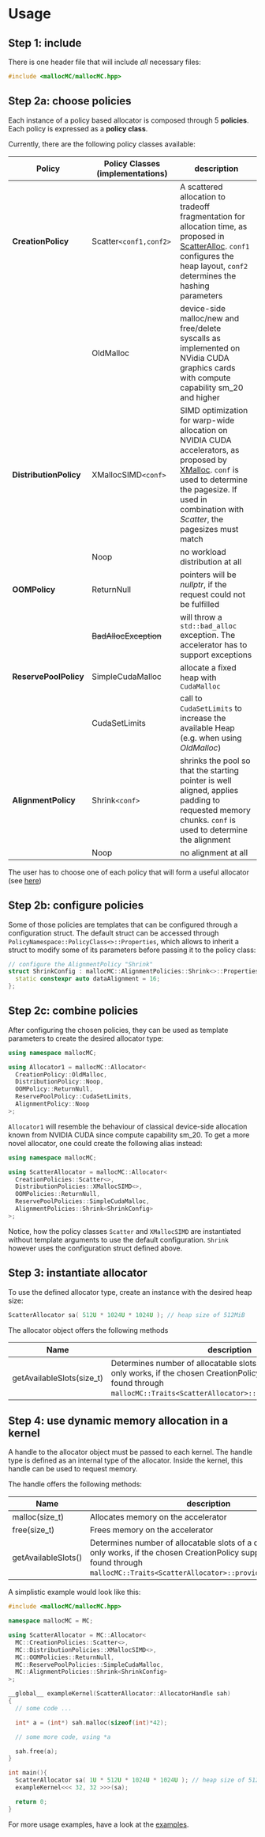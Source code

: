 Usage
=====

Step 1: include
---------------

There is one header file that will include *all* necessary files:

```c++
#include <mallocMC/mallocMC.hpp>
```

Step 2a: choose policies
-----------------------

Each instance of a policy based allocator is composed through 5 **policies**. Each policy is expressed as a **policy class**.

Currently, there are the following policy classes available:

|Policy                 | Policy Classes (implementations) | description |
|-------                |----------------------------------| ----------- |
|**CreationPolicy**     | Scatter`<conf1,conf2>`         | A scattered allocation to tradeoff fragmentation for allocation time, as proposed in [ScatterAlloc](http://ieeexplore.ieee.org/xpl/articleDetails.jsp?arnumber=6339604). `conf1` configures the heap layout, `conf2` determines the hashing parameters|
|                       | OldMalloc                        | device-side malloc/new and free/delete syscalls as implemented on NVidia CUDA graphics cards with compute capability sm_20 and higher |
|**DistributionPolicy** | XMallocSIMD`<conf>`             | SIMD optimization for warp-wide allocation on NVIDIA CUDA accelerators, as proposed by [XMalloc](http://ieeexplore.ieee.org/xpl/articleDetails.jsp?arnumber=5577907). `conf` is used to determine the pagesize. If used in combination with *Scatter*, the pagesizes must match |
|                       | Noop                             | no workload distribution at all |
|**OOMPolicy**          | ReturnNull                       | pointers will be *nullptr*, if the request could not be fulfilled |
|                       | ~~BadAllocException~~            | will throw a `std::bad_alloc` exception. The accelerator has to support exceptions |
|**ReservePoolPolicy**  | SimpleCudaMalloc                 | allocate a fixed heap with `CudaMalloc` |
|                       | CudaSetLimits                    | call to `CudaSetLimits` to increase the available Heap (e.g. when using *OldMalloc*) |
|**AlignmentPolicy**    | Shrink`<conf>`                  | shrinks the pool so that the starting pointer is well aligned, applies padding to requested memory chunks. `conf` is used to determine the alignment|
|                       | Noop                             | no alignment at all |

The user has to choose one of each policy that will form a useful allocator
(see [here](Usage.md#2c-combine-policies))

Step 2b: configure policies
---------------------------

Some of those policies are templates that can be configured through a
configuration struct. The default struct can be accessed through
```PolicyNamespace::PolicyClass<>::Properties```, which allows to
inherit a struct to modify some of its parameters before passing it
to the policy class:

```c++
// configure the AlignmentPolicy "Shrink"
struct ShrinkConfig : mallocMC::AlignmentPolicies::Shrink<>::Properties {
  static constexpr auto dataAlignment = 16;
};
```

Step 2c: combine policies
-------------------------
After configuring the chosen policies, they can be used as template
parameters to create the desired allocator type:

```c++
using namespace mallocMC;

using Allocator1 = mallocMC::Allocator<
  CreationPolicy::OldMalloc,
  DistributionPolicy::Noop,
  OOMPolicy::ReturnNull,
  ReservePoolPolicy::CudaSetLimits,
  AlignmentPolicy::Noop
>;
```

`Allocator1` will resemble the behaviour of classical device-side allocation known
from NVIDIA CUDA since compute capability sm_20. To get a more novel allocator, one
could create the following alias instead:

```c++
using namespace mallocMC;

using ScatterAllocator = mallocMC::Allocator<
  CreationPolicies::Scatter<>,
  DistributionPolicies::XMallocSIMD<>,
  OOMPolicies::ReturnNull,
  ReservePoolPolicies::SimpleCudaMalloc,
  AlignmentPolicies::Shrink<ShrinkConfig>
>;
```

Notice, how the policy classes `Scatter` and `XMallocSIMD` are instantiated without
template arguments to use the default configuration. `Shrink` however uses the
configuration struct defined above.


Step 3: instantiate allocator
-----------------------------

To use the defined allocator type, create an instance with the desired heap size:

```c++
ScatterAllocator sa( 512U * 1024U * 1024U ); // heap size of 512MiB
```

The allocator object offers the following methods

| Name | description |
|---------------------- |-------------------------|
| getAvailableSlots(size_t)   | Determines number of allocatable slots of a certain size. This only works, if the chosen CreationPolicy supports it (can be found through `mallocMC::Traits<ScatterAllocator>::providesAvailableSlots`) |


Step 4: use dynamic memory allocation in a kernel
-------------------------------------------------

A handle to the allocator object must be passed to each kernel. The handle type is defined as an internal type of the allocator. Inside the kernel, this handle can be used to request memory.

The handle offers the following methods:

| Name | description |
|---------------------- |-------------------------|
| malloc(size_t) | Allocates memory on the accelerator  |
| free(size_t)     | Frees memory on the accelerator    |
| getAvailableSlots()   | Determines number of allocatable slots of a certain size. This only works, if the chosen CreationPolicy supports it (can be found through `mallocMC::Traits<ScatterAllocator>::providesAvailableSlots`) |

A simplistic example would look like this:
```c++
#include <mallocMC/mallocMC.hpp>

namespace mallocMC = MC;

using ScatterAllocator = MC::Allocator<
  MC::CreationPolicies::Scatter<>,
  MC::DistributionPolicies::XMallocSIMD<>,
  MC::OOMPolicies::ReturnNull,
  MC::ReservePoolPolicies::SimpleCudaMalloc,
  MC::AlignmentPolicies::Shrink<ShrinkConfig>
>;

__global__ exampleKernel(ScatterAllocator::AllocatorHandle sah)
{
  // some code ...

  int* a = (int*) sah.malloc(sizeof(int)*42);

  // some more code, using *a

  sah.free(a);
}

int main(){
  ScatterAllocator sa( 1U * 512U * 1024U * 1024U ); // heap size of 512MiB
  exampleKernel<<< 32, 32 >>>(sa);

  return 0;
}
```

For more usage examples, have a look at the [examples](examples).

